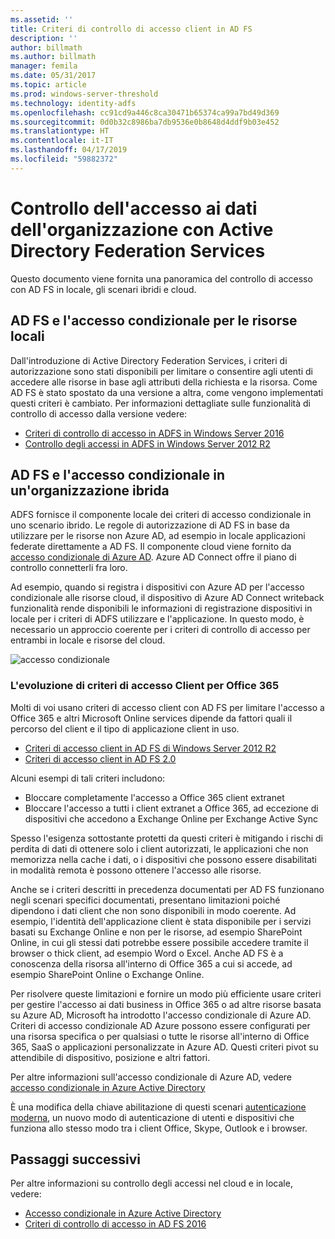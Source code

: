 ```yaml
---
ms.assetid: ''
title: Criteri di controllo di accesso client in AD FS
description: ''
author: billmath
ms.author: billmath
manager: femila
ms.date: 05/31/2017
ms.topic: article
ms.prod: windows-server-threshold
ms.technology: identity-adfs
ms.openlocfilehash: cc91cd9a446c8ca30471b65374ca99a7bd49d369
ms.sourcegitcommit: 0d0b32c8986ba7db9536e0b8648d4ddf9b03e452
ms.translationtype: HT
ms.contentlocale: it-IT
ms.lasthandoff: 04/17/2019
ms.locfileid: "59882372"
---
```

# <a name="controlling-access-to-organizational-data-with-active-directory-federation-services"></a>Controllo dell'accesso ai dati dell'organizzazione con Active Directory Federation Services

Questo documento viene fornita una panoramica del controllo di accesso con AD FS in locale, gli scenari ibridi e cloud.  

## <a name="ad-fs-and-conditional-access-to-on-premises-resources"></a>AD FS e l'accesso condizionale per le risorse locali 
Dall'introduzione di Active Directory Federation Services, i criteri di autorizzazione sono stati disponibili per limitare o consentire agli utenti di accedere alle risorse in base agli attributi della richiesta e la risorsa.  Come AD FS è stato spostato da una versione a altra, come vengono implementati questi criteri è cambiato.  Per informazioni dettagliate sulle funzionalità di controllo di accesso dalla versione vedere:
- [Criteri di controllo di accesso in ADFS in Windows Server 2016](Access-Control-Policies-in-AD-FS.md)
- [Controllo degli accessi in ADFS in Windows Server 2012 R2](Manage-Risk-with-Conditional-Access-Control.md)


## <a name="ad-fs-and-conditional-access-in-a-hybrid-organization"></a>AD FS e l'accesso condizionale in un'organizzazione ibrida  

ADFS fornisce il componente locale dei criteri di accesso condizionale in uno scenario ibrido. Le regole di autorizzazione di AD FS in base da utilizzare per le risorse non Azure AD, ad esempio in locale applicazioni federate direttamente a AD FS.  Il componente cloud viene fornito da [accesso condizionale di Azure AD](https://docs.microsoft.com/azure/active-directory/active-directory-conditional-access).  Azure AD Connect offre il piano di controllo connetterli fra loro.

Ad esempio, quando si registra i dispositivi con Azure AD per l'accesso condizionale alle risorse cloud, il dispositivo di Azure AD Connect writeback funzionalità rende disponibili le informazioni di registrazione dispositivi in locale per i criteri di ADFS utilizzare e l'applicazione.  In questo modo, è necessario un approccio coerente per i criteri di controllo di accesso per entrambi in locale e risorse del cloud.  

![accesso condizionale](../deployment/media/Plan-Device-based-Conditional-Access-on-Premises/ADFS_ITPRO4.png)  


### <a name="the-evolution-of-client-access-policies-for-office-365"></a>L'evoluzione di criteri di accesso Client per Office 365
Molti di voi usano criteri di accesso client con AD FS per limitare l'accesso a Office 365 e altri Microsoft Online services dipende da fattori quali il percorso del client e il tipo di applicazione client in uso.  
- [Criteri di accesso client in AD FS di Windows Server 2012 R2](Access-Control-Policies-W2K12.md)
- [Criteri di accesso client in AD FS 2.0](Access-Control-Policies-in-AD-FS-2.md)

Alcuni esempi di tali criteri includono:
- Bloccare completamente l'accesso a Office 365 client extranet
- Bloccare l'accesso a tutti i client extranet a Office 365, ad eccezione di dispositivi che accedono a Exchange Online per Exchange Active Sync

Spesso l'esigenza sottostante protetti da questi criteri è mitigando i rischi di perdita di dati di ottenere solo i client autorizzati, le applicazioni che non memorizza nella cache i dati, o i dispositivi che possono essere disabilitati in modalità remota è possono ottenere l'accesso alle risorse.

Anche se i criteri descritti in precedenza documentati per AD FS funzionano negli scenari specifici documentati, presentano limitazioni poiché dipendono i dati client che non sono disponibili in modo coerente.  Ad esempio, l'identità dell'applicazione client è stata disponibile per i servizi basati su Exchange Online e non per le risorse, ad esempio SharePoint Online, in cui gli stessi dati potrebbe essere possibile accedere tramite il browser o thick client, ad esempio Word o Excel.  Anche AD FS è a conoscenza della risorsa all'interno di Office 365 a cui si accede, ad esempio SharePoint Online o Exchange Online.

Per risolvere queste limitazioni e fornire un modo più efficiente usare criteri per gestire l'accesso ai dati business in Office 365 o ad altre risorse basata su Azure AD, Microsoft ha introdotto l'accesso condizionale di Azure AD.  Criteri di accesso condizionale AD Azure possono essere configurati per una risorsa specifica o per qualsiasi o tutte le risorse all'interno di Office 365, SaaS o applicazioni personalizzate in Azure AD.  Questi criteri pivot su attendibile di dispositivo, posizione e altri fattori.

Per altre informazioni sull'accesso condizionale di Azure AD, vedere [accesso condizionale in Azure Active Directory](https://docs.microsoft.com/azure/active-directory/active-directory-conditional-access)

È una modifica della chiave abilitazione di questi scenari [autenticazione moderna](https://blogs.office.com/2015/11/19/updated-office-365-modern-authentication-public-preview/), un nuovo modo di autenticazione di utenti e dispositivi che funziona allo stesso modo tra i client Office, Skype, Outlook e i browser.

## <a name="next-steps"></a>Passaggi successivi
Per altre informazioni su controllo degli accessi nel cloud e in locale, vedere:

- [Accesso condizionale in Azure Active Directory](https://docs.microsoft.com/azure/active-directory/active-directory-conditional-access)
- [Criteri di controllo di accesso in AD FS 2016](Access-Control-Policies-in-AD-FS.md)
